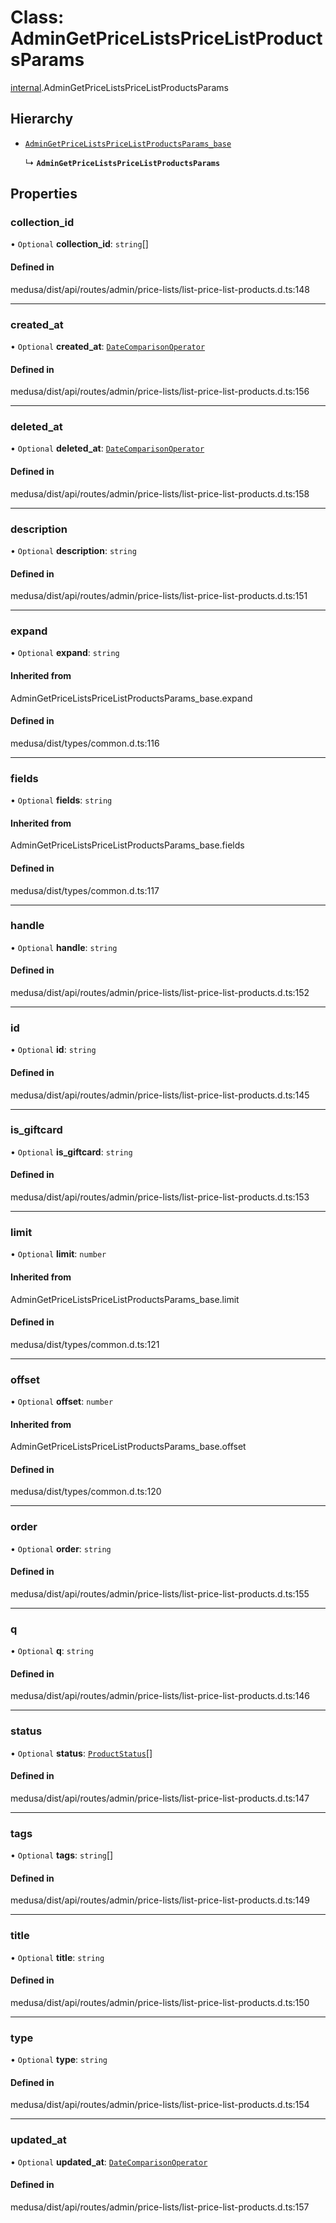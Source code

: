 # Class: AdminGetPriceListsPriceListProductsParams

[internal](../modules/internal-13.md).AdminGetPriceListsPriceListProductsParams

## Hierarchy

- [`AdminGetPriceListsPriceListProductsParams_base`](../modules/internal-13.md#admingetpricelistspricelistproductsparams_base)

  ↳ **`AdminGetPriceListsPriceListProductsParams`**

## Properties

### collection\_id

• `Optional` **collection\_id**: `string`[]

#### Defined in

medusa/dist/api/routes/admin/price-lists/list-price-list-products.d.ts:148

___

### created\_at

• `Optional` **created\_at**: [`DateComparisonOperator`](internal-2.DateComparisonOperator.md)

#### Defined in

medusa/dist/api/routes/admin/price-lists/list-price-list-products.d.ts:156

___

### deleted\_at

• `Optional` **deleted\_at**: [`DateComparisonOperator`](internal-2.DateComparisonOperator.md)

#### Defined in

medusa/dist/api/routes/admin/price-lists/list-price-list-products.d.ts:158

___

### description

• `Optional` **description**: `string`

#### Defined in

medusa/dist/api/routes/admin/price-lists/list-price-list-products.d.ts:151

___

### expand

• `Optional` **expand**: `string`

#### Inherited from

AdminGetPriceListsPriceListProductsParams\_base.expand

#### Defined in

medusa/dist/types/common.d.ts:116

___

### fields

• `Optional` **fields**: `string`

#### Inherited from

AdminGetPriceListsPriceListProductsParams\_base.fields

#### Defined in

medusa/dist/types/common.d.ts:117

___

### handle

• `Optional` **handle**: `string`

#### Defined in

medusa/dist/api/routes/admin/price-lists/list-price-list-products.d.ts:152

___

### id

• `Optional` **id**: `string`

#### Defined in

medusa/dist/api/routes/admin/price-lists/list-price-list-products.d.ts:145

___

### is\_giftcard

• `Optional` **is\_giftcard**: `string`

#### Defined in

medusa/dist/api/routes/admin/price-lists/list-price-list-products.d.ts:153

___

### limit

• `Optional` **limit**: `number`

#### Inherited from

AdminGetPriceListsPriceListProductsParams\_base.limit

#### Defined in

medusa/dist/types/common.d.ts:121

___

### offset

• `Optional` **offset**: `number`

#### Inherited from

AdminGetPriceListsPriceListProductsParams\_base.offset

#### Defined in

medusa/dist/types/common.d.ts:120

___

### order

• `Optional` **order**: `string`

#### Defined in

medusa/dist/api/routes/admin/price-lists/list-price-list-products.d.ts:155

___

### q

• `Optional` **q**: `string`

#### Defined in

medusa/dist/api/routes/admin/price-lists/list-price-list-products.d.ts:146

___

### status

• `Optional` **status**: [`ProductStatus`](../enums/internal.ProductStatus.md)[]

#### Defined in

medusa/dist/api/routes/admin/price-lists/list-price-list-products.d.ts:147

___

### tags

• `Optional` **tags**: `string`[]

#### Defined in

medusa/dist/api/routes/admin/price-lists/list-price-list-products.d.ts:149

___

### title

• `Optional` **title**: `string`

#### Defined in

medusa/dist/api/routes/admin/price-lists/list-price-list-products.d.ts:150

___

### type

• `Optional` **type**: `string`

#### Defined in

medusa/dist/api/routes/admin/price-lists/list-price-list-products.d.ts:154

___

### updated\_at

• `Optional` **updated\_at**: [`DateComparisonOperator`](internal-2.DateComparisonOperator.md)

#### Defined in

medusa/dist/api/routes/admin/price-lists/list-price-list-products.d.ts:157
